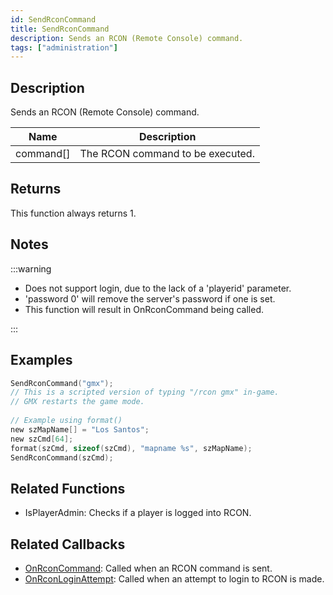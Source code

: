 ```yaml
---
id: SendRconCommand
title: SendRconCommand
description: Sends an RCON (Remote Console) command.
tags: ["administration"]
---
```


## Description

Sends an RCON (Remote Console) command.

| Name      | Description                      |
| --------- | -------------------------------- |
| command[] | The RCON command to be executed. |

## Returns

This function always returns 1.

## Notes

:::warning

- Does not support login, due to the lack of a 'playerid' parameter.
- 'password 0' will remove the server's password if one is set.
- This function will result in OnRconCommand being called.

:::

## Examples

```c
SendRconCommand("gmx");
// This is a scripted version of typing "/rcon gmx" in-game.
// GMX restarts the game mode.
 
// Example using format()
new szMapName[] = "Los Santos";
new szCmd[64];
format(szCmd, sizeof(szCmd), "mapname %s", szMapName);
SendRconCommand(szCmd);
```

## Related Functions

- IsPlayerAdmin: Checks if a player is logged into RCON.

## Related Callbacks

- [OnRconCommand](../callbacks/OnRconCommand): Called when an RCON command is sent.
- [OnRconLoginAttempt](../callbacks/OnRconLoginAttempt): Called when an attempt to login to RCON is made.
